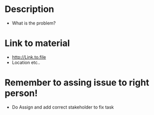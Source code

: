# Description

* What is the problem?


# Link to material

* http://Link.to.file
* Location etc..


# Remember to assing issue to right person!

* Do Assign and add correct stakeholder to fix task